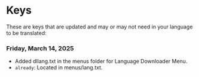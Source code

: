 # Keys
These are keys that are updated and may or may not need in your language to be translated:

### Friday, March 14, 2025
- Added dllang.txt in the menus folder for Language Downloader Menu.
- `already`: Located in menus/lang.txt.